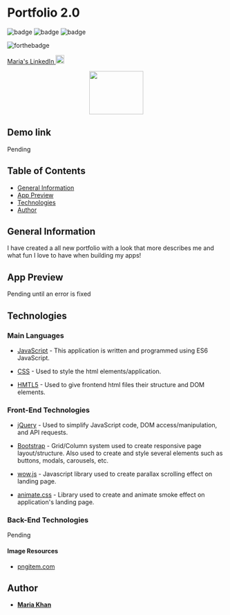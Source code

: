# Portfolio 2.0

  ![badge](https://img.shields.io/badge/JavaScript-51%25-yellow) ![badge](https://img.shields.io/badge/HTML-32%25-red) ![badge](https://img.shields.io/badge/CSS-17%25-9cf) 


![forthebadge](https://forthebadge.com/images/badges/made-with-javascript.svg)

<!--linkedin logo-->
<a class="LI-simple-link" href='https://www.linkedin.com/in/maria-khan-9202471a3?trk=profile-badge'>Maria's LinkedIn <img src="https://edent.github.io/SuperTinyIcons/images/svg/linkedin.svg" alt="linkedin logo." width="20" height="20"> </a></div>


<!-- image for team tracker-->
  <p align="center">
  <a href="#">
    <img src="https://i.imgur.com/qGRRccb.png" width="125" height="100">
  </a>
  
## Demo link


Pending

## Table of Contents
* [General Information](#general-information)
* [App Preview](#app-preview)
* [Technologies](technologies)
* [Author](#author)

## General Information
I have created a all new portfolio with a look that more describes me and what fun I love to have when building my apps!
## App Preview

Pending until an error is fixed


## Technologies

### Main Languages

* [JavaScript](https://developer.mozilla.org/en-US/docs/Web/JavaScript) - This application is written and programmed using ES6 JavaScript.

* [CSS](https://developer.mozilla.org/en-US/docs/Web/CSS) - Used to style the html elements/application.

* [HMTL5](https://developer.mozilla.org/en-US/docs/Web/HTML) - Used to give frontend html files their structure and DOM elements.

### Front-End Technologies

* [jQuery](https://jquery.com/) -  Used to simplify JavaScript code, DOM access/manipulation, and API requests.

* [Bootstrap](https://getbootstrap.com/) - Grid/Column system used to create responsive page layout/structure.  Also used to create and style several elements such as buttons, modals, carousels, etc.

* [wow.js](https://wowjs.uk/docs) - Javascript library used to create parallax scrolling effect on landing page.

* [animate.css](https://animate.style/) - Library used to create and animate smoke effect on application's landing page.


### Back-End Technologies

Pending


#### Image Resources

 * [pngitem.com](https://www.pngitem.com/)
 

## Author

* **[Maria Khan](https://github.com/MariaKhantech)**
